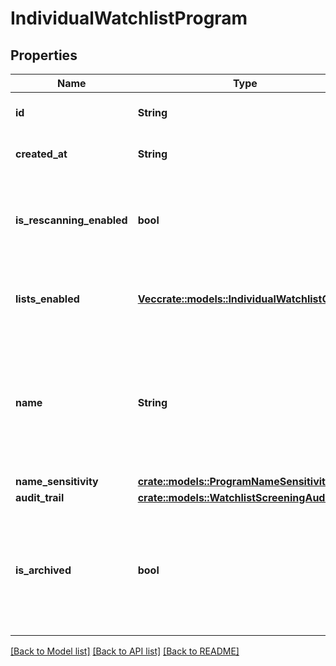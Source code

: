 # IndividualWatchlistProgram

## Properties

Name | Type | Description | Notes
------------ | ------------- | ------------- | -------------
**id** | **String** | ID of the associated program. | 
**created_at** | **String** | An ISO8601 formatted timestamp. | 
**is_rescanning_enabled** | **bool** | Indicator specifying whether the program is enabled and will perform daily rescans. | 
**lists_enabled** | [**Vec<crate::models::IndividualWatchlistCode>**](IndividualWatchlistCode.md) | Watchlists enabled for the associated program | 
**name** | **String** | A name for the program to define its purpose. For example, \"High Risk Individuals\", \"US Cardholders\", or \"Applicants\". | 
**name_sensitivity** | [**crate::models::ProgramNameSensitivity**](ProgramNameSensitivity.md) |  | 
**audit_trail** | [**crate::models::WatchlistScreeningAuditTrail**](WatchlistScreeningAuditTrail.md) |  | 
**is_archived** | **bool** | Archived programs are read-only and cannot screen new customers nor participate in ongoing monitoring. | 

[[Back to Model list]](../README.md#documentation-for-models) [[Back to API list]](../README.md#documentation-for-api-endpoints) [[Back to README]](../README.md)


